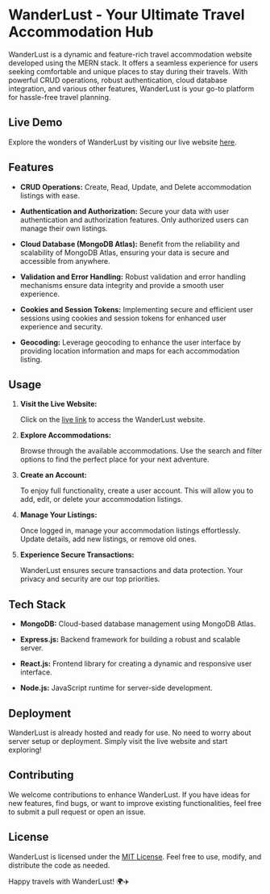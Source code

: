 # WanderLust - Your Ultimate Travel Accommodation Hub

WanderLust is a dynamic and feature-rich travel accommodation website developed using the MERN stack. It offers a seamless experience for users seeking comfortable and unique places to stay during their travels. With powerful CRUD operations, robust authentication, cloud database integration, and various other features, WanderLust is your go-to platform for hassle-free travel planning.

## Live Demo

Explore the wonders of WanderLust by visiting our live website [here](https://wanderlust-project-eofh.onrender.com/).

## Features

- **CRUD Operations:** Create, Read, Update, and Delete accommodation listings with ease.
  
- **Authentication and Authorization:** Secure your data with user authentication and authorization features. Only authorized users can manage their own listings.

- **Cloud Database (MongoDB Atlas):** Benefit from the reliability and scalability of MongoDB Atlas, ensuring your data is secure and accessible from anywhere.

- **Validation and Error Handling:** Robust validation and error handling mechanisms ensure data integrity and provide a smooth user experience.

- **Cookies and Session Tokens:** Implementing secure and efficient user sessions using cookies and session tokens for enhanced user experience and security.

- **Geocoding:** Leverage geocoding to enhance the user interface by providing location information and maps for each accommodation listing.

## Usage

1. **Visit the Live Website:**

   Click on the [live link](https://wanderlust-project-eofh.onrender.com/) to access the WanderLust website.

2. **Explore Accommodations:**

   Browse through the available accommodations. Use the search and filter options to find the perfect place for your next adventure.

3. **Create an Account:**

   To enjoy full functionality, create a user account. This will allow you to add, edit, or delete your accommodation listings.

4. **Manage Your Listings:**

   Once logged in, manage your accommodation listings effortlessly. Update details, add new listings, or remove old ones.

5. **Experience Secure Transactions:**

   WanderLust ensures secure transactions and data protection. Your privacy and security are our top priorities.

## Tech Stack

- **MongoDB:** Cloud-based database management using MongoDB Atlas.
  
- **Express.js:** Backend framework for building a robust and scalable server.

- **React.js:** Frontend library for creating a dynamic and responsive user interface.

- **Node.js:** JavaScript runtime for server-side development.

## Deployment

WanderLust is already hosted and ready for use. No need to worry about server setup or deployment. Simply visit the live website and start exploring!

## Contributing

We welcome contributions to enhance WanderLust. If you have ideas for new features, find bugs, or want to improve existing functionalities, feel free to submit a pull request or open an issue.

## License

WanderLust is licensed under the [MIT License](LICENSE). Feel free to use, modify, and distribute the code as needed.

Happy travels with WanderLust! 🌍✈️

